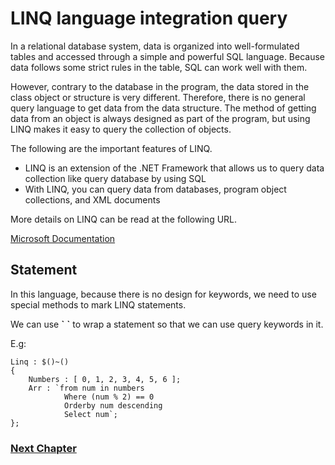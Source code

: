 # LINQ language integration query
In a relational database system, data is organized into well-formulated tables and accessed through a simple and powerful SQL language. Because data follows some strict rules in the table, SQL can work well with them.

However, contrary to the database in the program, the data stored in the class object or structure is very different. Therefore, there is no general query language to get data from the data structure. The method of getting data from an object is always designed as part of the program, but using LINQ makes it easy to query the collection of objects.

The following are the important features of LINQ.

- LINQ is an extension of the .NET Framework that allows us to query data collection like query database by using SQL
- With LINQ, you can query data from databases, program object collections, and XML documents

More details on LINQ can be read at the following URL.

[Microsoft Documentation](https://docs.microsoft.com/en-us/dotnet/csharp/programming-guide/concepts/linq/getting-started-with-linq)

## Statement
In this language, because there is no design for keywords, we need to use special methods to mark LINQ statements.

We can use **\`** **\`** to wrap a statement so that we can use query keywords in it.

E.g:
```
Linq : $()~()
{
    Numbers : [ 0, 1, 2, 3, 4, 5, 6 ];
    Arr : `from num in numbers
            Where (num % 2) == 0
            Orderby num descending
            Select num`;
};
```

### [Next Chapter](namespace.md)